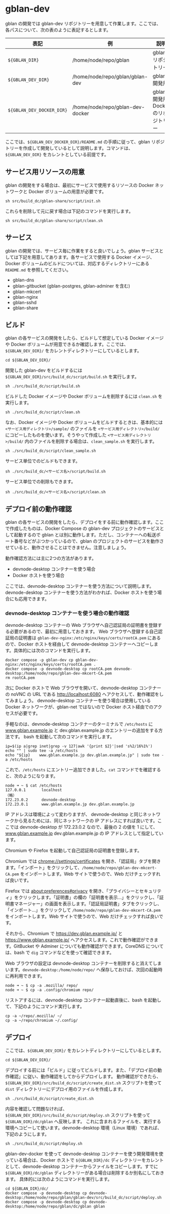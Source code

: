 # gblan-dev

gblan の開発では gblan-dev リポジトリーを用意して作業します。ここでは、各パスについて、次の表のように表記するとします。

|表記|例|説明|
|----|----|----|
|`${GBLAN_DIR}`|/home/node/repo/gblan|gblan リポジトリー|
|`${GBLAN_DEV_DIR}`|/home/node/repo/gblan/gblan-dev|gblan 開発用|
|`${GBLAN_DEV_DOCKER_DIR}`|/home/node/repo/gblan-dev-docker|gblan 開発用 Docker のリポジトリー|

ここでは、`${GBLAN_DEV_DOCKER_DIR}/README.md` の手順に従って、gblan リポジトリーを作成して開発しているとして説明します。コマンドは、`${GBLAN_DEV_DIR}` をカレントとしている前提です。

## サービス用リソースの用意

gblan の開発をする場合は、最初にサービスで使用するリソースの Docker ネットワークと Docker ボリュームの用意が必要です。

```console
sh src/build_dc/gblan-share/script/init.sh
```

これらを削除して元に戻す場合は下記のコマンドを実行します。

```console
sh src/build_dc/gblan-share/script/clean.sh
```

## サービス

gblan の開発では、サービス毎に作業をすると良いでしょう。gblan サービスとしては下記を用意してあります。各サービスで使用する Docker イメージ、Docker ボリュームのビルドについては、対応するディレクトリーにある `README.md` を参照してください。

- gblan-dns
- gblan-gitbucket (gblan-postgres, gblan-adminer を含む)
- gblan-mkcert
- gblan-nginx
- gblan-sshd
- gblan-share

## ビルド

gblan の各サービスの開発をしたら、ビルドして想定している Docker イメージや Docker ボリュームが用意できるか確認します。ここでは、`${GBLAN_DEV_DIR}/` をカレントディレクトリーにしているとします。

```console
cd ${GBLAN_DEV_DIR}/
```

開発した gblan-dev をビルドするには `${GBLAN_DEV_DIR}/src/build_dc/script/build.sh` を実行します。

```console
sh ./src/build_dc/script/build.sh
```

ビルドした Docker イメージや Docker ボリュームを削除するには `clean.sh` を実行します。

```console
sh ./src/build_dc/script/clean.sh
```

なお、Docker イメージや Docker ボリュームをビルドするときは、基本的には `<サービス用ディレクトリ>/sample/` のファイルを `<サービス用ディレクトリ>/build/` にコピーしたものを使います。そうやって作成した `<サービス用ディレクトリ>/build/` 内のファイルを削除する場合は、`clean_sample.sh` を実行します。

```console
sh ./src/build_dc/script/clean_sample.sh
```

サービス単位でのビルドもできます。

```console
sh ./src/build_dc/<サービス名>/script/build.sh
```

サービス単位での削除もできます。

```console
sh ./src/build_dc/<サービス名>/script/clean.sh
```

## デプロイ前の動作確認

gblan の各サービスの開発をしたら、デプロイをする前に動作確認します。ここで作成したものは、Docker Compose の gblan-dev プロジェクトのサービスとして起動するので gblan とは別に動作します。ただし、コンテナーへの転送ポート番号などがぶつかっているので、gblan のプロジェクトのサービスを動作させていると、動作させることはできません。注意しましょう。

動作確認方法には主に2つの方法があります。

- devnode-desktop コンテナーを使う場合
- Docker ホストを使う場合

ここでは、devnode-desktop コンテナーを使う方法について説明します。devnode-desktop コンテナーを使う方法がわかれば、Docker ホストを使う場合にも応用できます。

### devnode-desktop コンテナーを使う場合の動作確認

devnode-desktop コンテナーの Web ブラウザへ自己認証局の証明書を登録する必要があるので、最初に用意しておきます。
Web ブラウザへ登録する自己認証局の証明書は `gblan-dev-nginx:/etc/nginx/keys/certs/rootCA.pem` にあるので、Docker ホストを経由して devnode-desktop コンテナーへコピーします。具体的には次のコマンドを実行します。

```console
docker compose -p gblan-dev cp gblan-dev-nginx:/etc/nginx/keys/certs/rootCA.pem .
docker compose -p devnode-desktop cp rootCA.pem devnode-desktop:/home/node/repo/gblan-dev-mkcert-CA.pem
rm rootCA.pem
```

次に Docker ホストで Web ブラウザを開いて、devnode-desktop コンテナーの noVNC の URL である <http://localhost:6080> へアクセスして、動作確認をしてみましょう。
devnode-desktop コンテナーを使う場合は使用している Docker ネットワークが、gblan-net ではないので Docker ホスト経由でのアクセスが必要です。

手軽なのは、devnode-desktop コンテナーのターミナルで `/etc/hosts` に www.gblan.example.jp と dev.gblan.example.jp のエントリーの追加をする方法です。
bash を起動して次のコマンドを実行します。

```console
ip=$(ip a|grep inet|grep -v 127|awk '{print $2}'|sed 's%2/16%1%')
echo "" | sudo tee -a /etc/hosts
echo "${ip}    www.gblan.example.jp dev.gblan.example.jp" | sudo tee -a /etc/hosts
```

これで、`/etc/hosts` にエントリー追加できました。`cat` コマンドでを確認すると、次のようになります。

```console
node ➜ ~ $ cat /etc/hosts
127.0.0.1       localhost
（略）
172.23.0.2      devnode-desktop
172.23.0.1      www.gblan.example.jp dev.gblan.example.jp
```

IP アドレスは環境によって変わりますが、 devnode-desktop と同じネットワークから見るためには、同じネットワークの IP アドレスにすれば良いです。ここでは devnode-desktop が 172.23.0.2 なので、最後の 2 の値を 1 にして、www.gblan.example.jp dev.gblan.example.jp の IP アドレスとして指定しています。

Chromium や Firefox を起動して自己認証局の証明書を登録します。

Chromium では <chrome://settings/certificates> を開き、「認証局」タブを開きます。「インポート」をクリックして、`/home/node/repo/gblan-dev-mkcert-CA.pem` をインポートします。Web サイトで使うので、Web だけチェックすれば良いです。

Firefox では <about:preferences#privacy> を開き、「プライバシーとセキュリティ」をクリックします。「証明書」の欄の「証明書を表示...」をクリックし、「証明書マネージャー」の画面を表示します。「認証局証明書」タブをクリックし、「インポート...」をクリックして `/home/node/repo/gblan-dev-mkcert-CA.pem` をインポートします。Web サイトで使うので、Web だけチェックすれば良いです。

それから、Chromium で <https://dev.gblan.example.jp/> と <https://www.gblan.example.jp/> へアクセスします。これで動作確認ができます。GitBucket や Adminer についても動作確認ができます。CoreDNS については、bash で `dig` コマンドなどを使って確認できます。

Web ブラウザの設定は devnode-desktop コンテナーを削除すると消えてしまいます。`devnode-desktop:/home/node/repo/` へ保存しておけば、次回の起動時に再利用できます。

```console
node ➜ ~ $ cp -a .mozilla/ repo/
node ➜ ~ $ cp -a .config/chromium repo/
```

リストアするには、devnode-desktop コンテナー起動直後に、bash を起動して、下記のようにコマンド実行します。

```console
cp -a ~/repo/.mozilla/ ~/
cp -a ~/repo/chromium ~/.config/
```

## デプロイ

ここでは、`${GBLAN_DEV_DIR}/` をカレントディレクトリーにしているとします。

```console
cd ${GBLAN_DEV_DIR}/
```

デプロイする前には「ビルド」に従ってビルドします。また、「デプロイ前の動作確認」に従い、動作確認をしてからデプロイします。
動作確認ができたら、`${GBLAN_DEV_DIR}/src/build_dc/script/create_dist.sh` スクリプトを使って `dist` ディレクトリーにデプロイ用のファイルを作成します。

```console
sh ./src/build_dc/script/create_dist.sh
```

内容を確認して問題なければ、`${GBLAN_DEV_DIR}/src/build_dc/script/deploy.sh` スクリプトを使って `${GBLAN_DIR}/dc/gblan` へ反映します。
これに含まれるファイルを、実行する環境へコピーして使います。devnode-desktop 環境（Linux 環境）であれば、下記のようにします。

```console
sh ./src/build_dc/script/deploy.sh
```

gblan-dev-docker を使って devnode-desktop コンテナーを使う開発環境を使っている場合は、Docker ホストで `${GBLAN_DIR}/dc` ディレクトリーをカレントとして、devnode-desktop コンテナーからファイルをコピーします。すでに `${GBLAN_DIR}/dc/gblan` ディレクトリーがある場合は削除するか別名にしておきます。
具体的には次のようにコマンドを実行します。

```console
cd ${GBLAN_DIR}/dc/
docker compose -p devnode-desktop cp devnode-desktop:/home/node/repo/gblan/gblan-dev/src/build_dc/script/deploy.sh
docker compose -p devnode-desktop cp devnode-desktop:/home/node/repo/gblan/dc/gblan gblan
```
